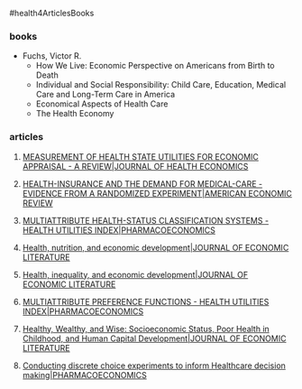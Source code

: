 #health4ArticlesBooks

### books
- Fuchs, Victor R.
  + How We Live: Economic Perspective on Americans from Birth to Death 
  + Individual and Social Responsibility: Child Care, Education, Medical Care and Long-Term Care in America
  + Economical Aspects of Health Care
  + The Health Economy

### articles
1. [MEASUREMENT OF HEALTH STATE UTILITIES FOR ECONOMIC APPRAISAL - A REVIEW|JOURNAL OF HEALTH ECONOMICS](http://apps.webofknowledge.com/full_record.do?product=WOS&search_mode=GeneralSearch&qid=17&SID=R2V7nrCX6SqCRucgA8W&page=1&doc=1)

2. [HEALTH-INSURANCE AND THE DEMAND FOR MEDICAL-CARE - EVIDENCE FROM A RANDOMIZED EXPERIMENT|AMERICAN ECONOMIC REVIEW](http://apps.webofknowledge.com/full_record.do?product=WOS&search_mode=GeneralSearch&qid=17&SID=R2V7nrCX6SqCRucgA8W&page=1&doc=3)
3. [MULTIATTRIBUTE HEALTH-STATUS CLASSIFICATION SYSTEMS - HEALTH UTILITIES INDEX|PHARMACOECONOMICS](http://apps.webofknowledge.com/full_record.do?product=WOS&search_mode=GeneralSearch&qid=17&SID=R2V7nrCX6SqCRucgA8W&page=1&doc=8)
4. [Health, nutrition, and economic development|JOURNAL OF ECONOMIC LITERATURE](http://apps.webofknowledge.com/full_record.do?product=WOS&search_mode=GeneralSearch&qid=17&SID=R2V7nrCX6SqCRucgA8W&page=1&doc=9)
5. [Health, inequality, and economic development|JOURNAL OF ECONOMIC LITERATURE](http://apps.webofknowledge.com/full_record.do?product=WOS&search_mode=GeneralSearch&qid=17&SID=R2V7nrCX6SqCRucgA8W&page=2&doc=12)
6. [MULTIATTRIBUTE PREFERENCE FUNCTIONS - HEALTH UTILITIES INDEX|PHARMACOECONOMICS](http://apps.webofknowledge.com/full_record.do?product=WOS&search_mode=GeneralSearch&qid=17&SID=R2V7nrCX6SqCRucgA8W&page=2&doc=14)
7. [Healthy, Wealthy, and Wise: Socioeconomic Status, Poor Health in Childhood, and Human Capital Development|JOURNAL OF ECONOMIC LITERATURE](http://apps.webofknowledge.com/full_record.do?product=WOS&search_mode=GeneralSearch&qid=17&SID=R2V7nrCX6SqCRucgA8W&page=2&doc=15)
8. [ Conducting discrete choice experiments to inform Healthcare decision making|PHARMACOECONOMICS](http://apps.webofknowledge.com/full_record.do?product=WOS&search_mode=GeneralSearch&qid=17&SID=R2V7nrCX6SqCRucgA8W&page=2&doc=16)